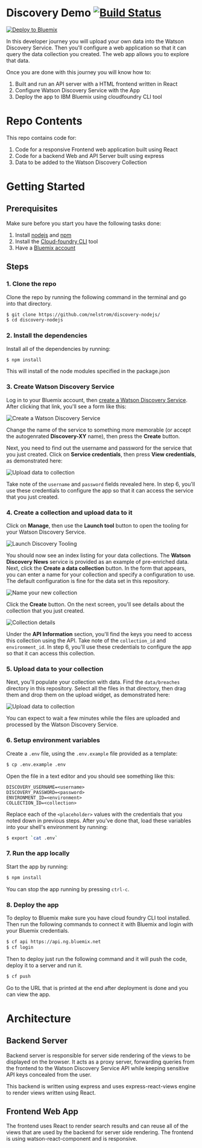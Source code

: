 # Discovery Demo [![Build Status](https://travis-ci.org/nelstrom/discovery-nodejs.svg?branch=byod)](https://travis-ci.org/nelstrom/discovery-nodejs)

[![Deploy to Bluemix](https://bluemix.net/deploy/button.png)](https://bluemix.net/deploy?repository=https://github.com/nelstrom/discovery-nodejs&branch=byod)

In this developer journey you will upload your own data into the Watson Discovery Service. Then you'll configure a web application so that it can query the data collection you created. The web app allows you to explore that data.

Once you are done with this journey you will know how to:

1. Built and run an API server with a HTML frontend written in React
1. Configure Watson Discovery Service with the App
1. Deploy the app to IBM Bluemix using cloudfoundry CLI tool

# Repo Contents

This repo contains code for:

1. Code for a responsive Frontend web application built using React
1. Code for a backend Web and API Server built using express
1. Data to be added to the Watson Discovery Collection

# Getting Started

## Prerequisites

Make sure before you start you have the following tasks done:

1. Install [nodejs](https://nodejs.org/en/) and [npm](https://www.npmjs.com/get-npm)
2. Install the [Cloud-foundry CLI](https://github.com/cloudfoundry/cli) tool
3. Have a [Bluemix account](https://console.ng.bluemix.net/registration/)

## Steps

### 1. Clone the repo

Clone the repo by running the following command in the terminal and go into that directory.

```sh
$ git clone https://github.com/nelstrom/discovery-nodejs/
$ cd discovery-nodejs
```

### 2. Install the dependencies

Install all of the dependencies by running:

```sh
$ npm install
```

This will install of the node modules specified in the package.json

### 3. Create Watson Discovery Service

Log in to your Bluemix account, then [create a Watson Discovery Service](https://console.ng.bluemix.net/catalog/services/discovery?env_id=ibm:yp:us-south).
After clicking that link, you'll see a form like this:

![Create a Watson Discovery Service](readme-images/create-watson-discovery-service.png)

Change the name of the service to something more memorable (or accept the autogenrated **Discovery-XY** name), then press the **Create** button.

Next, you need to find out the username and password for the service that you just created.
Click on **Service credentials**, then press **View credentials**, as demonstrated here:

![Upload data to collection](readme-images/getting-credentials.gif)

Take note of the `username` and `password` fields revealed here.
In step 6, you'll use these credentials to configure the app so that it can access the service that you just created.

### 4. Create a collection and upload data to it

Click on **Manage**, then use the **Launch tool** button to open the tooling for your Watson Discovery Service.

![Launch Discovery Tooling](readme-images/launch-discovery-tool.png)

You should now see an index listing for your data collections.
The **Watson Discovery News** service is provided as an example of pre-enriched data.
Next, click the **Create a data collection** button.
In the form that appears, you can enter a name for your collection and specify a configuration to use.
The default configuration is fine for the data set in this repository.

![Name your new collection](readme-images/create-collection.png)

Click the **Create** button.
On the next screen, you'll see details about the collection that you just created.

![Collection details](readme-images/collection-details.png)

Under the **API Information** section, you'll find the keys you need to access this collection using the API.
Take note of the `collection_id` and `environment_id`.
In step 6, you'll use these credentials to configure the app so that it can access this collection.

### 5. Upload data to your collection

Next, you'll populate your collection with data.
Find the `data/breaches` directory in this repository.
Select all the files in that directory, then drag them and drop them on the upload widget, as demonstrated here:

![Upload data to collection](readme-images/upload-data.gif)

You can expect to wait a few minutes while the files are uploaded and processed by the Watson Discovery Service.

### 6. Setup environment variables

Create a `.env` file, using the `.env.example` file provided as a template:

```sh
$ cp .env.example .env
```

Open the file in a text editor and you should see something like this:

```
DISCOVERY_USERNAME=<username>
DISCOVERY_PASSWORD=<password>
ENVIRONMENT_ID=<environment>
COLLECTION_ID=<collection>
```

Replace each of the `<placeholder>` values with the credentials that you noted down in previous steps.
After you've done that, load these variables into your shell's environment by running:

```sh
$ export `cat .env`
```

### 7. Run the app locally

Start the app by running:

```sh
$ npm install
```

You can stop the app running by pressing `ctrl-c`.

### 8. Deploy the app

To deploy to Bluemix make sure you have cloud foundry CLI tool installed. Then run the following commands to connect it with Bluemix and login with your Bluemix credentials.

```sh
$ cf api https://api.ng.bluemix.net
$ cf login
```

Then to deploy just run the following command and it will push the code, deploy it to a server and run it.

```sh
$ cf push
```

Go to the URL that is printed at the end after deployment is done and you can view the app.

# Architecture

## Backend Server

Backend server is responsible for server side rendering of the views to be displayed on the browser. It acts as a proxy server, forwarding queries from the frontend to the Watson Discovery Service API while keeping sensitive API keys concealed from the user.

This backend is written using express and uses express-react-views engine to render views written using React.

## Frontend Web App

The frontend uses React to render search results and can reuse all of the views that are used by the backend for server side rendering. The frontend is using watson-react-component and is responsive.

